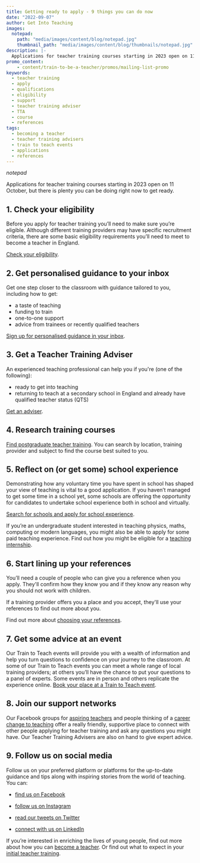 ```yaml
---
title: Getting ready to apply - 9 things you can do now
date: "2022-09-07"
author: Get Into Teaching
images:
  notepad:
    path: "media/images/content/blog/notepad.jpg"
    thumbnail_path: "media/images/content/blog/thumbnails/notepad.jpg"
description: |-
  Applications for teacher training courses starting in 2023 open on 11 October, but there is plenty you can be doing right now to get ready.
promo_content:
    - content/train-to-be-a-teacher/promos/mailing-list-promo
keywords:
  - teacher training
  - apply
  - qualifications
  - eligibility
  - support
  - teacher training adviser
  - TTA
  - course
  - references
tags:
  - becoming a teacher
  - teacher training advisers
  - train to teach events
  - applications
  - references
---
```


$notepad$

Applications for teacher training courses starting in 2023 open on 11 October, but there is plenty you can be doing right now to get ready.

## 1. Check your eligibility

Before you apply for teacher training you’ll need to make sure you’re eligible. Although different training providers may have specific recruitment criteria, there are some basic eligibility requirements you’ll need to meet to become a teacher in England.

[Check your eligibility](/steps-to-become-a-teacher).

## 2. Get personalised guidance to your inbox

Get one step closer to the classroom with guidance tailored to you, including how to get:

* a taste of teaching
* funding to train
* one-to-one support
* advice from trainees or recently qualified teachers

[Sign up for personalised guidance in your inbox](/mailinglist/signup/name).

## 3. Get a Teacher Training Adviser

An experienced teaching professional can help you if you're (one of the following):

* ready to get into teaching
* returning to teach at a secondary school in England and already have qualified teacher status (QTS)

[Get an adviser](/tta-service).

## 4. Research training courses

[Find postgraduate teacher training](https://www.find-postgraduate-teacher-training.service.gov.uk/). You can search by location, training provider and subject to find the course best suited to you.

## 5. Reflect on (or get some) school experience

Demonstrating how any voluntary time you have spent in school has shaped your view of teaching is vital to a good application. If you haven’t managed to get some time in a school yet, some schools are offering the opportunity for candidates to undertake school experience both in school and virtually.

[Search for schools and apply for school experience](https://schoolexperience.education.gov.uk/).

If you’re an undergraduate student interested in teaching physics, maths, computing or modern languages, you might also be able to apply for some paid teaching experience. Find out how you might be eligible for a [teaching internship](/teaching-internship-providers).

## 6. Start lining up your references

You’ll need a couple of people who can give you a reference when you apply. They'll confirm how they know you and if they know any reason why you should not work with children.

If a training provider offers you a place and you accept, they'll use your references to find out more about you.

 Find out more about [choosing your references](/train-to-be-a-teacher/how-to-apply-for-teacher-training#choose-your-references).

## 7. Get some advice at an event

Our Train to Teach events will provide you with a wealth of information and help you turn questions to confidence on your journey to the classroom. At some of our Train to Teach events you can meet a whole range of local training providers; at others you’ll have the chance to put your questions to a panel of experts. Some events are in person and others replicate the experience online. [Book your place at a Train to Teach event](/events/about-train-to-teach-events).

## 8.  Join our support networks

Our Facebook groups for [aspiring teachers](https://www.facebook.com/groups/1357146377672255/) and people thinking of a [career change to teaching](https://www.facebook.com/groups/CareerChangetoTeaching/) offer a really friendly, supportive place to connect with other people applying for teacher training and ask any questions you might have. Our Teacher Training Advisers are also on hand to give expert advice.

## 9. Follow us on social media

Follow us on your preferred platform or platforms for the up-to-date guidance and tips along with inspiring stories from the world of teaching. You can:

* [find us on Facebook](https://www.facebook.com/getintoteaching)

* [follow us on Instagram](https://www.instagram.com/get_into_teaching/)

* [read our tweets on Twitter](https://twitter.com/getintoteaching)

* [connect with us on LinkedIn](https://www.linkedin.com/company/9258520/)

If you’re interested in enriching the lives of young people, find out more about how you can [become a teacher](/steps-to-become-a-teacher). Or find out what to expect in your [initial teacher training](/train-to-be-a-teacher/initial-teacher-training).

